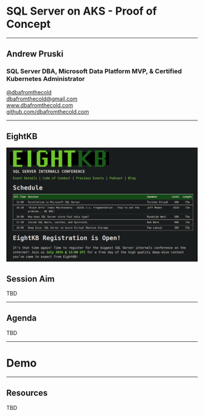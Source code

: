 # SQL Server on AKS - Proof of Concept

---

## Andrew Pruski

### SQL Server DBA, Microsoft Data Platform MVP, & Certified Kubernetes Administrator
<!-- .slide: style="text-align: left;"> -->
<i class="fab fa-twitter"></i><a href="https://twitter.com/dbafromthecold">  @dbafromthecold</a><br>
<i class="fas fa-envelope"></i>  dbafromthecold@gmail.com<br>
<i class="fab fa-wordpress"></i>  www.dbafromthecold.com<br>
<i class="fab fa-github"></i><a href="https://github.com/dbafromthecold">  github.com/dbafromthecold.com</a>

---

## EightKB

<p align="center">
<img src="images/eightkb.png" />
</p>


## Session Aim
<!-- .slide: style="text-align: left;"> -->
TBD

---

## Agenda
<!-- .slide: style="text-align: left;"> -->
TBD

---

# Demo

---

## Resources
<!-- .slide: style="text-align: left;"> -->
TBD

